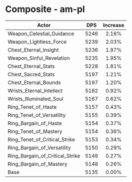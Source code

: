 # Composite - am-pl
| Actor | DPS | Increase |
|---|:---:|:---:|
|Weapon_Celestial_Guidance|5246|2.16%|
|Weapon_Lightless_Force|5239|2.03%|
|Chest_Eternal_Insight|5236|1.97%|
|Weapon_Sinful_Revelation|5235|1.95%|
|Chest_Eternal_Stats|5228|1.81%|
|Chest_Sacred_Stats|5197|1.21%|
|Chest_Eternal_Bounds|5197|1.20%|
|Wrists_Eternal_Intellect|5182|0.92%|
|Wrists_Illuminated_Soul|5167|0.62%|
|Ring_Tenet_of_Haste|5157|0.43%|
|Ring_Tenet_of_Versatility|5155|0.39%|
|Ring_Bargain_of_Haste|5154|0.37%|
|Ring_Tenet_of_Mastery|5154|0.36%|
|Ring_Tenet_of_Critical_Strike|5153|0.34%|
|Ring_Bargain_of_Versatility|5150|0.29%|
|Ring_Bargain_of_Critical_Strike|5149|0.27%|
|Ring_Bargain_of_Mastery|5148|0.26%|
|Base|5135|0.00%|
